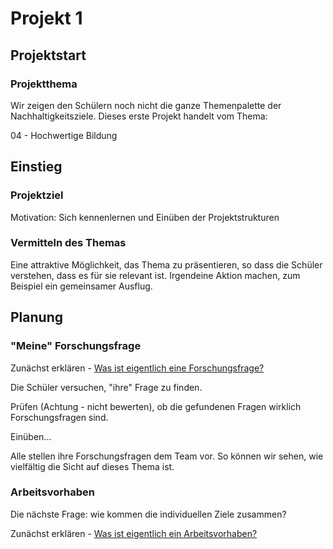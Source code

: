 # Projekt 1

## Projektstart

### Projektthema

Wir zeigen den Schülern noch nicht die ganze Themenpalette der Nachhaltigkeitsziele. Dieses erste Projekt handelt vom Thema:

04 - Hochwertige Bildung

## Einstieg

### Projektziel

Motivation: Sich kennenlernen und Einüben der Projektstrukturen

### Vermitteln des Themas

Eine attraktive Möglichkeit, das Thema zu präsentieren, so dass die Schüler verstehen, dass es für sie relevant ist. Irgendeine Aktion machen, zum Beispiel ein gemeinsamer Ausflug.

## Planung

### "Meine" Forschungsfrage 

Zunächst erklären - [Was ist eigentlich eine Forschungsfrage?](../../wiki/definitionen/forschungsfrage.md)

Die Schüler versuchen, "ihre" Frage zu finden.

Prüfen \(Achtung - nicht bewerten\), ob die gefundenen Fragen wirklich Forschungsfragen sind. 

Einüben...

Alle stellen ihre Forschungsfragen dem Team vor. So können wir sehen, wie vielfältig die Sicht auf dieses Thema ist.

### Arbeitsvorhaben

Die nächste Frage: wie kommen die individuellen Ziele zusammen?

Zunächst erklären - [Was ist eigentlich ein Arbeitsvorhaben?](../../wiki/definitionen/arbeitsvorhaben.md)





